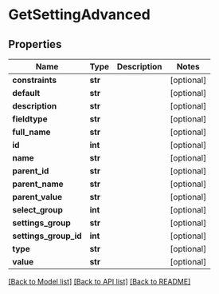 # GetSettingAdvanced

## Properties
Name | Type | Description | Notes
------------ | ------------- | ------------- | -------------
**constraints** | **str** |  | [optional] 
**default** | **str** |  | [optional] 
**description** | **str** |  | [optional] 
**fieldtype** | **str** |  | [optional] 
**full_name** | **str** |  | [optional] 
**id** | **int** |  | [optional] 
**name** | **str** |  | [optional] 
**parent_id** | **str** |  | [optional] 
**parent_name** | **str** |  | [optional] 
**parent_value** | **str** |  | [optional] 
**select_group** | **int** |  | [optional] 
**settings_group** | **str** |  | [optional] 
**settings_group_id** | **int** |  | [optional] 
**type** | **str** |  | [optional] 
**value** | **str** |  | [optional] 

[[Back to Model list]](../README.md#documentation-for-models) [[Back to API list]](../README.md#documentation-for-api-endpoints) [[Back to README]](../README.md)

